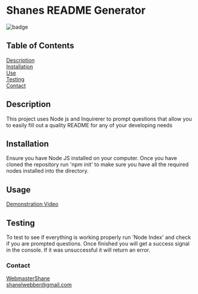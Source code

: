 # Shanes README Generator

  ![badge](https://img.shields.io/badge/license-MIT-brightgreen)<br />

  ## Table of Contents<br />
  [Description](#Description)<br />
  [Installation](#Installation)<br />
  [Use](#Usage)<br />
  [Testing](#Testing)<br />
  [Contact](#Contact)<br />

  ## Description
  This project uses Node js and Inquirerer to prompt questions that allow you to easily fill out a quality README for any of your developing needs

  ## Installation
  Ensure you have Node JS installed on your computer. Once you have cloned the repository run 'npm init' to make sure you have all the required nodes installed into the directory.

  ## Usage
  [Demonstration Video](https://drive.google.com/file/d/1U8FKwDar7teICqbIoSH394T272PisK62/view?usp=sharing)
  

  ## Testing
  To test to see if everything is working properly run 'Node Index' and check if you are prompted questions. Once finished you will get a success signal in the console. If it was unsuccessful it will return an error.

  

  ### Contact
  [WebmasterShane](https://github.com/WebmasterShane) <br />
  shanelwebber@gmail.com
 
  


